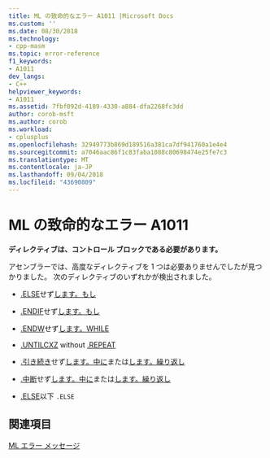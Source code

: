 ```yaml
---
title: ML の致命的なエラー A1011 |Microsoft Docs
ms.custom: ''
ms.date: 08/30/2018
ms.technology:
- cpp-masm
ms.topic: error-reference
f1_keywords:
- A1011
dev_langs:
- C++
helpviewer_keywords:
- A1011
ms.assetid: 7fbf092d-4189-4330-a884-dfa2268fc3dd
author: corob-msft
ms.author: corob
ms.workload:
- cplusplus
ms.openlocfilehash: 32949773b869d189516a381ca7df941760a1e4e4
ms.sourcegitcommit: a7046aac86f1c83faba1088c80698474e25fe7c3
ms.translationtype: MT
ms.contentlocale: ja-JP
ms.lasthandoff: 09/04/2018
ms.locfileid: "43690809"
---
```

# <a name="ml-fatal-error-a1011"></a>ML の致命的なエラー A1011

**ディレクティブは、コントロール ブロックである必要があります。**

アセンブラーでは、高度なディレクティブを 1 つは必要ありませんでしたが見つかりました。 次のディレクティブのいずれかが検出されました。

- [.ELSE](../../assembler/masm/dot-else.md)せず[します。もし](../../assembler/masm/dot-if.md)

- [.ENDIF](../../assembler/masm/dot-endif.md)せず[します。もし](../../assembler/masm/dot-if.md)

- [.ENDW](../../assembler/masm/dot-endw.md)せず[します。WHILE](../../assembler/masm/dot-while.md)

- [.UNTILCXZ](../../assembler/masm/dot-untilcxz.md) without [.REPEAT](../../assembler/masm/dot-repeat.md)

- [.引き続き](../../assembler/masm/dot-continue.md)せず[します。中に](../../assembler/masm/dot-while.md)または[します。繰り返し](../../assembler/masm/dot-repeat.md)

- [.中断](../../assembler/masm/dot-break.md)せず[します。中に](../../assembler/masm/dot-while.md)または[します。繰り返し](../../assembler/masm/dot-repeat.md)

- [.ELSE](../../assembler/masm/dot-else.md)以下 `.ELSE`

## <a name="see-also"></a>関連項目

[ML エラー メッセージ](../../assembler/masm/ml-error-messages.md)<br/>